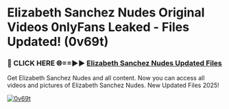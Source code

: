 # Elizabeth Sanchez Nudes Original Videos 0nlyFans Leaked - Files Updated! (0v69t)

<h3>🔴 CLICK HERE 🌐==►► <a href="https://tinyurl.com/5h6xmrr3" rel="nofollow">Elizabeth Sanchez Nudes Updated Files</a></h3>

Get Elizabeth Sanchez Nudes and all content. Now you can access all videos and pictures of Elizabeth Sanchez Nudes. New Updated Files 2025!

[![0v69t](https://i.imgur.com/KVD873Z.gif)](https://tinyurl.com/5h6xmrr3)
